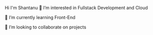 Hi I'm Shantanu
  👀 I’m interested in Fullstack Development and Cloud
  
  🌱 I’m currently learning Front-End
  
  💞️ I’m looking to collaborate on projects
<!---
shantanu2625/shantanu2625 is a ✨ special ✨ repository because its `README.md` (this file) appears on your GitHub profile.
You can click the Preview link to take a look at your changes.
--->
